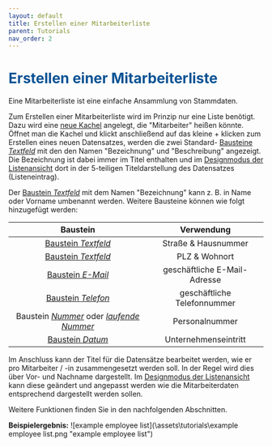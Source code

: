 ```yaml
---
layout: default
title: Erstellen einer Mitarbeiterliste
parent: Tutorials
nav_order: 2
---
```


# <span style="color:#0b5394">**Erstellen einer Mitarbeiterliste**</span>

Eine Mitarbeiterliste ist eine einfache Ansammlung von Stammdaten.

Zum Erstellen einer Mitarbeiterliste wird im Prinzip nur eine Liste benötigt. Dazu wird eine
[neue Kachel](/docs/design-mode-settings.html#arbeitsbereich)
angelegt, die "Mitarbeiter" heißen könnte. Öffnet man die Kachel und klickt anschließend auf das kleine +
klicken zum Erstellen eines neuen Datensatzes, werden die zwei Standard-
[Bausteine _Textfeld_](/docs/record-spec-settings/grand-childs-form/text.html)
mit den den Namen "Bezeichnung" und "Beschreibung" angezeigt. Die Bezeichnung ist dabei immer im Titel enthalten
und im
[Designmodus der Listenansicht](/docs/design-mode-settings.html#liste)
dort in der 5-teiligen Titeldarstellung des Datensatzes (Listeneintrag).

Der
[Baustein _Textfeld_](/docs/record-spec-settings/grand-childs-form/text.html)
mit dem Namen "Bezeichnung" kann z. B. in Name oder Vorname umbenannt werden. Weitere
Bausteine können wie folgt hinzugefügt werden:

|                                                                                  Baustein                                                                                   |          Verwendung          |
| :-------------------------------------------------------------------------------------------------------------------------------------------------------------------------: | :--------------------------: |
|                                                [Baustein _Textfeld_](/docs/record-spec-settings/grand-childs-form/text.html)                                                |     Straße & Hausnummer      |
|                                                [Baustein _Textfeld_](/docs/record-spec-settings/grand-childs-form/text.html)                                                |        PLZ & Wohnort         |
|                                                [Baustein _E-Mail_](/docs/record-spec-settings/grand-childs-form/e-mail.html)                                                | geschäftliche E-Mail-Adresse |
|                                              [Baustein _Telefon_](/docs/record-spec-settings/grand-childs-form/telephone.html)                                              | geschäftliche Telefonnummer  |
| Baustein [_Nummer_](/docs/record-spec-settings/grand-childs-form/number.html) oder [_laufende Nummer_](/docs/record-spec-settings/grand-child-expanded/rolling-number.html) |        Personalnummer        |
|                                                 [Baustein _Datum_](/docs/record-spec-settings/grand-childs-form/date.html)                                                  |     Unternehmenseintritt     |

Im Anschluss kann der Titel für die Datensätze bearbeitet werden, wie er pro Mitarbeiter / -in zusammengesetzt
werden soll. In der Regel wird dies über Vor- und Nachname dargestellt. Im
[Designmodus der Listenansicht](/docs/design-mode-settings.html#liste)
kann diese geändert und angepasst werden wie die Mitarbeiterdaten entsprechend dargestellt werden sollen.

Weitere Funktionen finden Sie in den nachfolgenden Abschnitten.

**Beispielergebnis:**
![example employee list](\assets\tutorials\example employee list.png "example employee list")
